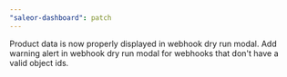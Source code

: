 ```yaml
---
"saleor-dashboard": patch
---
```


Product data is now properly displayed in webhook dry run modal.
Add warning alert in webhook dry run modal for webhooks that don't have a valid object ids.
